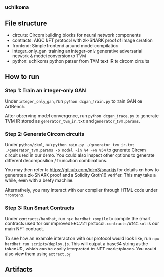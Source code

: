 ### uchikoma

## File structure
- circuits: Circom building blocks for neural network components
- contracts: AIGC NFT protocol with zk-SNARK proof of image creation
- frontend: Simple frontend around model compilation
- integer_only_gan: training an integer-only generative adversarial network & model conversion to TVM
- python: uchikoma python parser from TVM text IR to circom circuits


## How to run

### Step 1: Train an integer-only GAN

Under `integer_only_gan`, run `python dcgan_train.py` to train GAN on ArtBench.

After observing model convergence, run `python dcgan_trace.py` to generate TVM IR stored as `generator_tvm_ir.txt` and `generator_tvm.params`.

### Step 2: Generate Circom circuits

Under `python/zkml`, run `python main.py ./generator_tvm_ir.txt ./generator_tvm.params -o model -in %4 -on %54` to generate Circom circuit used in our demo. You could also inspect other options to generate different decomposition / truncation combinations.

You may then refer to https://github.com/iden3/snarkjs for details on how to generate a zk-SNARK proof and a Solidity Groth16 verifier. This may take a while, even with a beefy machine.

Alternatively, you may interact with our compiler through HTML code under `frontend`.

### Step 3: Run Smart Contracts

Under `contracts/hardhat`, run `npx hardhat compile` to compile the smart contracts used for our improved ERC721 protocol. `contracts/AIGC.sol` is our main NFT contract.

To see how an example interaction with our protocol would look like, run `npx hardhat run scripts/deploy.js`. This will output a base64 string as the tokenURI, which can be easily interpreted by NFT marketplaces. You could also view them using `extract.py`

## Artifacts
